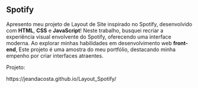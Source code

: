 <h2>Spotify</h2>

<p>
Apresento meu projeto de Layout de Site inspirado no Spotify, desenvolvido com <strong>HTML</strong>, <strong>CSS</strong> e <strong>JavaScript</strong>! Neste trabalho, busquei recriar a experiência visual envolvente do Spotify, oferecendo uma interface moderna. Ao explorar minhas habilidades em desenvolvimento web <strong>front-end</strong>, Este projeto é uma amostra do meu portfólio, destacando minha empenho por criar interfaces atraentes.
</p>

<p>Projeto:</p>
<p>https://jeandacosta.github.io/Layout_Spotify/</p>

